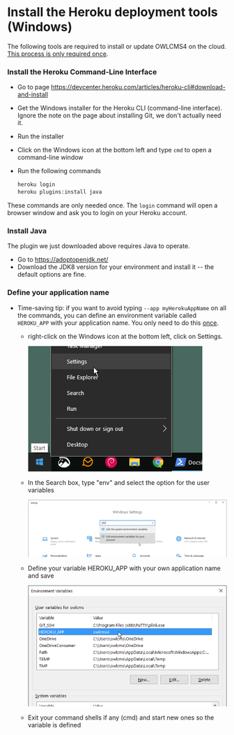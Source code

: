 # Install the Heroku deployment tools (Windows)

The following tools are required to install or update OWLCMS4 on the cloud.  <u>This process is only required once</u>.

### Install the Heroku Command-Line Interface

-  Go to page https://devcenter.heroku.com/articles/heroku-cli#download-and-install

- Get the Windows installer for the Heroku CLI (command-line interface).  Ignore the note on the page about installing Git, we don't actually need it.

- Run the installer

- Click on the Windows icon at the bottom left and type `cmd` to open a command-line window

- Run the following commands
  
  ```bash
  heroku login
  heroku plugins:install java 
  ```
These commands are only needed once.  The `login` command will open a browser window and ask you to login on your Heroku account.
  
### Install Java

The plugin we just downloaded above requires Java to operate.

  - Go to https://adoptopenjdk.net/ 
  - Download the JDK8 version for your environment and install it -- the default options are fine. 

### Define your application name

- Time-saving tip: if you want to avoid typing `--app myHerokuAppName` on all the commands, you can define an environment variable called `HEROKU_APP` with your application name.  You only need to do this <u>once</u>.

  - right-click on the Windows icon at the bottom left, click on Settings. 

    ![090-settingsRightClick](img/LocalInstall/090-settingsRightClick.png)

  - In the Search box, type "env" and select the option for the user variables
  
    ![090_settings](img/LocalInstall/090_settings.png)
  
    
  
  - Define your variable HEROKU_APP with your own application name and save
  
    ![090-Environment Variables](img/LocalInstall/090-EnvironmentVariables.png)
    
  - Exit your command shells if any (cmd) and start new ones so the variable is defined
  





